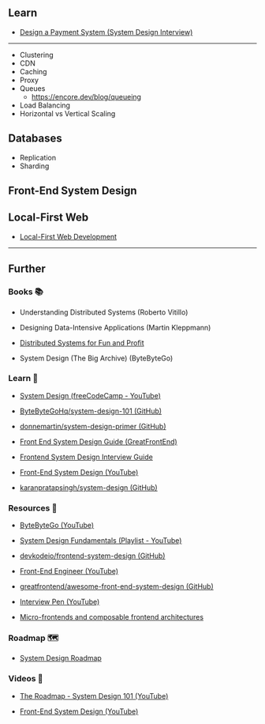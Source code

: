 ## Learn

- [Design a Payment System (System Design Interview)](https://www.youtube.com/watch?v=olfaBgJrUBI)

---

- Clustering
- CDN
- Caching
- Proxy
- Queues
    - https://encore.dev/blog/queueing
- Load Balancing
- Horizontal vs Vertical Scaling

## Databases

- Replication
- Sharding

## Front-End System Design

## Local-First Web

- [Local-First Web Development](https://localfirstweb.dev/)

---
## Further

### Books 📚

- Understanding Distributed Systems (Roberto Vitillo)

- Designing Data-Intensive Applications (Martin Kleppmann)

- [Distributed Systems for Fun and Profit](https://book.mixu.net/distsys/single-page.html)

- System Design (The Big Archive) (ByteByteGo)

### Learn 🧠

- [System Design (freeCodeCamp - YouTube)](https://www.youtube.com/watch?v=m8Icp_Cid5o)

- [ByteByteGoHq/system-design-101 (GitHub)](https://github.com/ByteByteGoHq/system-design-101)

- [donnemartin/system-design-primer (GitHub)](https://github.com/donnemartin/system-design-primer#readme)

- [Front End System Design Guide (GreatFrontEnd)](https://www.greatfrontend.com/system-design)

- [Frontend System Design Interview Guide](https://www.frontendinterviewhandbook.com/front-end-system-design)

- [Front-End System Design (YouTube)](https://www.youtube.com/playlist?list=PLI9W87-Dqn7j_x6QtR6sUjycJR7nQLBqT)

- [karanpratapsingh/system-design (GitHub)](https://github.com/karanpratapsingh/system-design#readme)

### Resources 🧩

- [ByteByteGo (YouTube)](https://www.youtube.com/@ByteByteGo/videos)

- [System Design Fundamentals (Playlist - YouTube)](https://www.youtube.com/playlist?list=PLCRMIe5FDPsd0gVs500xeOewfySTsmEjf)

- [devkodeio/frontend-system-design (GitHub)](https://github.com/devkodeio/frontend-system-design)

- [Front-End Engineer (YouTube)](https://www.youtube.com/@FrontEndEngineer)

- [greatfrontend/awesome-front-end-system-design (GitHub)](https://github.com/greatfrontend/awesome-front-end-system-design)

- [Interview Pen (YouTube)](https://www.youtube.com/@interviewpen/videos)

- [Micro-frontends and composable frontend architectures](https://microfrontend.dev/)

### Roadmap 🗺

- [System Design Roadmap](https://roadmap.sh/system-design)

### Videos 🎥

- [The Roadmap - System Design 101 (YouTube)](https://youtube.com/playlist?list=PLkZYeFmDuaN37TGlJ79pWOEIt-XcFa8Ev)

- [Front-End System Design (YouTube)](https://www.youtube.com/playlist?list=PLI9W87-Dqn7j_x6QtR6sUjycJR7nQLBqT)